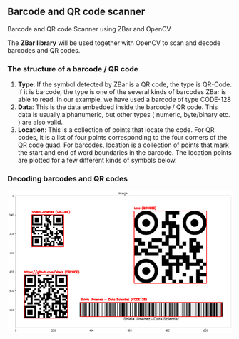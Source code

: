 ## Barcode and QR code scanner
Barcode and QR code Scanner using ZBar and OpenCV

The **ZBar library** will be used together with OpenCV to scan and decode barcodes and QR codes.


### The structure of a barcode / QR code
1. **Type**: If the symbol detected by ZBar is a QR code, the type is QR-Code. If it is barcode, the type is one of the several kinds of barcodes ZBar is able to read. In our example, we have used a barcode of type CODE-128
2. **Data**: This is the data embedded inside the barcode / QR code. This data is usually alphanumeric, but other types ( numeric, byte/binary etc. ) are also valid.
3. **Location**: This is a collection of points that locate the code. For QR codes, it is a list of four points corresponding to the four corners of the QR code quad. For barcodes, location is a collection of points that mark the start and end of word boundaries in the barcode. The location points are plotted for a few different kinds of symbols below.

### Decoding barcodes and QR codes

![](https://github.com/shejz/Barcode-and-QR-code-scanner/blob/main/qr-barcode.png)
